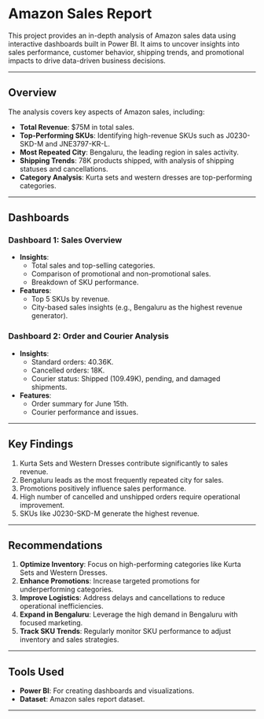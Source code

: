 # Amazon Sales Report

This project provides an in-depth analysis of Amazon sales data using interactive dashboards built in Power BI. It aims to uncover insights into sales performance, customer behavior, shipping trends, and promotional impacts to drive data-driven business decisions.

---

## Overview
The analysis covers key aspects of Amazon sales, including:
- **Total Revenue**: $75M in total sales.
- **Top-Performing SKUs**: Identifying high-revenue SKUs such as J0230-SKD-M and JNE3797-KR-L.
- **Most Repeated City**: Bengaluru, the leading region in sales activity.
- **Shipping Trends**: 78K products shipped, with analysis of shipping statuses and cancellations.
- **Category Analysis**: Kurta sets and western dresses are top-performing categories.

---

## Dashboards
### **Dashboard 1: Sales Overview**
- **Insights**:
  - Total sales and top-selling categories.
  - Comparison of promotional and non-promotional sales.
  - Breakdown of SKU performance.
- **Features**:
  - Top 5 SKUs by revenue.
  - City-based sales insights (e.g., Bengaluru as the highest revenue generator).

### **Dashboard 2: Order and Courier Analysis**
- **Insights**:
  - Standard orders: 40.36K.
  - Cancelled orders: 18K.
  - Courier status: Shipped (109.49K), pending, and damaged shipments.
- **Features**:
  - Order summary for June 15th.
  - Courier performance and issues.

---

## Key Findings
1. Kurta Sets and Western Dresses contribute significantly to sales revenue.
2. Bengaluru leads as the most frequently repeated city for sales.
3. Promotions positively influence sales performance.
4. High number of cancelled and unshipped orders require operational improvement.
5. SKUs like J0230-SKD-M generate the highest revenue.

---

## Recommendations
1. **Optimize Inventory**: Focus on high-performing categories like Kurta Sets and Western Dresses.
2. **Enhance Promotions**: Increase targeted promotions for underperforming categories.
3. **Improve Logistics**: Address delays and cancellations to reduce operational inefficiencies.
4. **Expand in Bengaluru**: Leverage the high demand in Bengaluru with focused marketing.
5. **Track SKU Trends**: Regularly monitor SKU performance to adjust inventory and sales strategies.

---

## Tools Used
- **Power BI**: For creating dashboards and visualizations.
- **Dataset**: Amazon sales report dataset.

---

